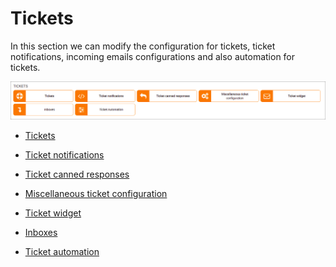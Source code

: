Tickets
=============

In this section we can modify the configuration for tickets, ticket notifications, incoming emails configurations and also automation for tickets.

![Tickets](support_config.png)

* [Tickets](configuration/support/tickets/tickets.md)

* [Ticket notifications](configuration/support/ticket_notifications/ticket_notifications.md)

* [Ticket canned responses](configuration/support/ticket_canned_responses/ticket_canned_responses.md)

* [Miscellaneous ticket configuration](configuration/support/general_ticket_configuration/general_ticket_configuration.md)

* [Ticket widget](configuration/support/feedback_widget/feedback_widget.md)

* [Inboxes](configuration/support/inboxes/inboxes.md)

* [Ticket automation](configuration/support/ticket_automation/ticket_automation.md)
